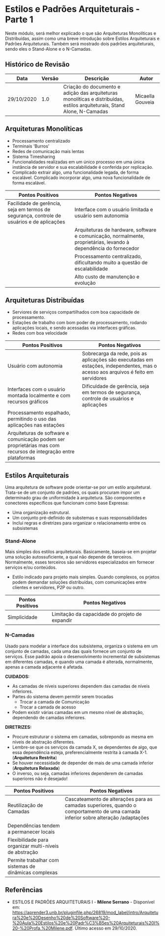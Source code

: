 # Estilos e Padrões Arquiteturais - Parte 1

Neste módulo, será melhor explicado o que são Arquiteturas Monolíticas e Distribuídas, assim como uma breve introdução sobre Estilos Arquiteturais e Padrões Arquiteturais. Também será mostrado dois padrões arquiteturais, sendo eles o Stand-Alone e o N-Camadas.

## Histórico de Revisão

| Data | Versão | Descrição | Autor |
|------|--------|-----------|-------|
| 29/10/2020 | 1.0 | Criação do documento e adição das arquiteturas monolíticas e distribuídas, estilos arquiteturais, Stand Alone, N-Camadas | Micaella Gouveia |

## Arquiteturas Monolíticas
* Processamento centralizado
* Terminais 'Burros'
* Redes de comunicação mais lentas
* Sistema Timesharing
* Funcionalidades realizadas em um único processo em uma única instância de servidor e sua escalabilidade é conferida por replicação.
* Complicado extrair algo, uma funcionalidade legada, de forma escalável. Complicado incorporar algo, uma nova funcionalidade de forma escalável.

| Pontos Positivos | Pontos Negativos |
|-----------|--------------|
| Facilidade de gerência, seja em termos de segurança, controle de usuários e de aplicações |  Interface com o usuário limitada e usuário sem autonomia  |
|  | Arquiteturas de hardware, software e comunicação, normalmente, proprietárias, levando à dependência do fornecedor |
|  | Processamento centralizado, dificultando muito a questão de escalabilidade |
|  | Alto custo de manutenção e evolução |


## Arquiteturas Distribuídas
* Serviores de serviços compartilhados com boa capacidade de processamento.
* Estações de trabalho com bom poder de processamento, rodando aplicações locais, e sendo acessadas via interfaces gráficas.
* Redes com boa velocidade

| Pontos Positivos | Pontos Negativos |
|-----------|--------------|
| Usuário com autonomia | Sobrecarga da rede, pois as aplicações são executadas em estações, independentes, mas o acesso aos arquivos é feito em servidores|
| Interfaces com o usuário montada localmente e com recursos gráficos| Dificuldade de gerência, seja em termos de segurança, controle de usuários e aplicações|
| Processamento espalhado, permitindo o uso das aplicações nas estações| |
| Arquiteturas de software e comunicação podem ser proprietárias mas com recursos de integração entre plataformas||

## Estilos Arquiteturais
Uma arquitetura de software pode orientar-se por um estilo arquitetural. Trata-se de um conjunto de padrões, os quais procuram impor um determinado grau de uniformidade à arquitetura. São componentes e conectores específicos que funcionam como base
Expressa:
* Uma organização estrutural.
* Um conjunto pré-definido de substemas e suas responsabilidades
* Inclui regras e diretrizes para organizar o relacionamento entre os subsistemas


### Stand-Alone
Mais simples dos estilos arquiteturais. Basicamente, baseia-se em projetar uma solução autossuficiente, a qual não depende de terceiros. Normalmente, esses terceiros são servidores especializados em fornecer serviços e/ou conteúdos.
* Estilo indicado para projeto mais simples. Quando complexos, os prjetos podem demandar soluções distribuídas, com comunicações entre clientes e servidores, P2P ou outro.

| Pontos Positivos | Pontos Negativos|
| - | - |
| Simplicidade| Limitação da capacidade do projeto de expandir|

### N-Camadas
Usado para modelar a interface dos subsistema, organiza o sistema em um conjunto de camadas, cada uma das quais fornece um conjunto de serviços. Esse padrão apoia o desenvolvimento incremental de subsistemas em diferentes camadas, e quando uma camada é alterada, normalmente, apenas a camada adjacente é afetada.

**CUIDADOS:**
* As camadas de níveis superiores dependem das camadas de níveis inferiores.
* Partes do sistema devem permitir serem trocadas
    * Trocar a camada de Comunicação
    * Trocar a camada de acesso
* Podem existir várias camadas em um mesmo nível de abstração, dependendo de camadas inferiores.

**DIRETRIZES:**
* Procure estruturar o sistema em camadas, sobrepondo as mesma em níveis de abstração diferentes.
* Lembre-se que os serviços da camada X, se dependentes de algo, que essa dependência esteja, preferencialmente restrita à camada X-1. (**Arquitetura Restrita**)
* Se houver necessidade de depender de mais de uma camada inferior (**Arquitetura Relaxada**)
* O inverso, ou seja, camadas inferiores dependerem de camadas superiores não é desejado!

| Pontos Positivos | Pontos Negativos|
| - | - |
| Reutilização de Camadas | Cascateamento de alterações para as camadas superiores, quando o comportamento de uma camada inferior sobre alteração /adaptações
| Dependências tendem a permanecer locais| 
| Flexibilidade para organizar multi-níveis de abstração| 
| Permite trabalhar com sistemas de dinâmicas complexas |

## Referências
-  ESTILOS E PADRÕES ARQUITETURAIS I - **Milene Serrano** - Disponível em: <https://aprender3.unb.br/pluginfile.php/26819/mod_label/intro/Arquitetura%20e%20Desenho%20de%20Software%20-%20Aula%20Estilos%20e%20Padr%C3%B5es%20Arquiteturais%20I%20-%20Profa.%20Milene.pdf>. Último acesso em 29/10/2020.
